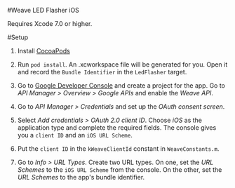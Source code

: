 #Weave LED Flasher iOS

Requires Xcode 7.0 or higher.

#Setup

1. Install [CocoaPods](https://cocoapods.org)

2. Run `pod install`. An .xcworkspace file will be generated for you. Open it and record the `Bundle Identifier` in the `LedFlasher` target.

3. Go to [Google Developer Console](https://console.developers.google.com) and create a project for the app. Go to _API Manager > Overview > Google APIs_ and enable the _Weave API_.

4. Go to _API Manager > Credentials_ and set up the _OAuth consent screen_.

5. Select _Add credentials > OAuth 2.0 client ID_. Choose _iOS_ as the application type and complete the required fields. The console gives you a `client ID` and an `iOS URL Scheme`.

6. Put the `client ID` in the `kWeaveClientId` constant in `WeaveConstants.m`.

7. Go to _Info > URL Types_. Create two URL types. On one, set the _URL Schemes_ to the `iOS URL Scheme` from the console. On the other, set the _URL Schemes_ to the app's bundle identifier.

